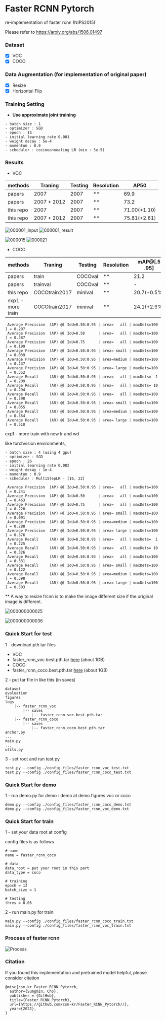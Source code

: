 # Faster RCNN Pytorch 
re-implementation of faster rcnn (NIPS2015)

Please refer to https://arxiv.org/abs/1506.01497

### Dataset
- [x] VOC  
- [x] COCO

### Data Augmentation (for implementation of original paper)
- [x] Resize
- [x] Horizontal Flip

### Training Setting
- **Use approximate joint training**
```
- batch size : 1
- optimizer : SGD
- epoch : 13 
- initial learning rate 0.001
- weight decay : 5e-4
- momentum : 0.9
- scheduler : cosineannealing LR (min : 5e-5)
```

### Results

- VOC

|methods     |  Traning   |   Testing  | Resolution |   AP50          |
|------------|------------|------------|------------| --------------- |
|papers      |2007        |  2007      | **         |   69.9          |
|papers      |2007 + 2012 |  2007      | **         |   73.2          |
|this repo   |2007        |  2007      | **         |   71.00(+1.10)  |
|this repo   |2007 + 2012 |  2007      | **         |   75.81(+2.61)  |


![000001_input](https://user-images.githubusercontent.com/18729104/226520415-315a3c36-05e0-4ba7-84ee-9a5fba8d8553.jpg)
![000001_result](https://user-images.githubusercontent.com/18729104/226520424-8de893c3-58de-4ad5-8ddf-41ebfd276d8a.jpg)

![000015](https://user-images.githubusercontent.com/18729104/226520427-127c0a52-b372-4585-92b2-7319649390b9.jpg)
![000021](https://user-images.githubusercontent.com/18729104/226520433-00aede93-5c95-42bf-89b5-99ed0a248de0.jpg)

- COCO

| methods           |  Traning    |   Testing  | Resolution | mAP@[.5 .95] |
|-------------------|-------------|------------|------------|-------------|
| papers            |train        |  COCOval   | **         | 21.2        |
| papers            |trainval     |  COCOval   | **         | -           |
| this repo         |COCOtrain2017|  minival   | **         | 20.7(-0.5%) |
| exp1 - more train |COCOtrain2017|  minival   | **         | 24.1(+2.9%) |

```
 Average Precision  (AP) @[ IoU=0.50:0.95 | area=   all | maxDets=100 ] = 0.207
 Average Precision  (AP) @[ IoU=0.50      | area=   all | maxDets=100 ] = 0.387
 Average Precision  (AP) @[ IoU=0.75      | area=   all | maxDets=100 ] = 0.199
 Average Precision  (AP) @[ IoU=0.50:0.95 | area= small | maxDets=100 ] = 0.039
 Average Precision  (AP) @[ IoU=0.50:0.95 | area=medium | maxDets=100 ] = 0.237
 Average Precision  (AP) @[ IoU=0.50:0.95 | area= large | maxDets=100 ] = 0.352
 Average Recall     (AR) @[ IoU=0.50:0.95 | area=   all | maxDets=  1 ] = 0.209
 Average Recall     (AR) @[ IoU=0.50:0.95 | area=   all | maxDets= 10 ] = 0.294
 Average Recall     (AR) @[ IoU=0.50:0.95 | area=   all | maxDets=100 ] = 0.298
 Average Recall     (AR) @[ IoU=0.50:0.95 | area= small | maxDets=100 ] = 0.055
 Average Recall     (AR) @[ IoU=0.50:0.95 | area=medium | maxDets=100 ] = 0.354
 Average Recall     (AR) @[ IoU=0.50:0.95 | area= large | maxDets=100 ] = 0.510
```

exp1 - more train with new lr and wd

like torchvision environments, 
```angular2html
- batch size : 4 (using 4 gpu)
- optimizer : SGD
- epoch : 26 
- initial learning rate 0.002
- weight decay : 1e-4
- momentum : 0.9
- scheduler : MultiStepLR - [16, 22]
```

```angular2html
 Average Precision  (AP) @[ IoU=0.50:0.95 | area=   all | maxDets=100 ] = 0.241
 Average Precision  (AP) @[ IoU=0.50      | area=   all | maxDets=100 ] = 0.463
 Average Precision  (AP) @[ IoU=0.75      | area=   all | maxDets=100 ] = 0.228
 Average Precision  (AP) @[ IoU=0.50:0.95 | area= small | maxDets=100 ] = 0.091
 Average Precision  (AP) @[ IoU=0.50:0.95 | area=medium | maxDets=100 ] = 0.288
 Average Precision  (AP) @[ IoU=0.50:0.95 | area= large | maxDets=100 ] = 0.376
 Average Recall     (AR) @[ IoU=0.50:0.95 | area=   all | maxDets=  1 ] = 0.225
 Average Recall     (AR) @[ IoU=0.50:0.95 | area=   all | maxDets= 10 ] = 0.326
 Average Recall     (AR) @[ IoU=0.50:0.95 | area=   all | maxDets=100 ] = 0.331
 Average Recall     (AR) @[ IoU=0.50:0.95 | area= small | maxDets=100 ] = 0.122
 Average Recall     (AR) @[ IoU=0.50:0.95 | area=medium | maxDets=100 ] = 0.398
 Average Recall     (AR) @[ IoU=0.50:0.95 | area= large | maxDets=100 ] = 0.503
```


** A way to resize frcnn is to make the image different size if the original image is different.

![000000000025](https://user-images.githubusercontent.com/18729104/226520439-d9f1ddba-e064-4984-9ec1-b01b3c70df8f.jpg)

![000000000036](https://user-images.githubusercontent.com/18729104/226520456-bd397e45-8e67-44a4-8812-cb7950a612ae.jpg)


### Quick Start for test

1 - download pth.tar files 

- VOC
- faster_rcnn_voc.best.pth.tar [here](https://livecauac-my.sharepoint.com/:u:/g/personal/csm8167_cau_ac_kr/EaOuSelMyTJKin5B5C2k8D4BzXIC9Ej62CArAUXrpk9Hgg) (about 1GB)
- COCO
- faster_rcnn_coco.best.pth.tar [here](https://livecauac-my.sharepoint.com/:u:/g/personal/csm8167_cau_ac_kr/Efu3JLCm7RFNgGzRp-dNzYABWsFh-VrCUUCQ-rGNfbTk7A) (about 1GB)

2 - put tar file in like this (in saves)

```
dataset
evaluation
figures
logs
    |-- faster_rcnn_voc
        |-- saves
            |-- faster_rcnn_voc.best.pth.tar    
    |-- faster_rcnn_coco
        |-- saves
            |-- faster_rcnn_coco.best.pth.tar
anchor.py
...
main.py
...
utils.py
```

3 - set root and run test.py
```
test.py --config ./config_files/faster_rcnn_voc_test.txt
test.py --config ./config_files/faster_rcnn_coco_test.txt
```

### Quick Start for demo
1 - run demo.py for demo : demo at demo figures voc or coco
```
demo.py --config ./config_files/faster_rcnn_coco_demo.txt
demo.py --config ./config_files/faster_rcnn_voc_demo.txt
```

### Quick Start for train
1 - set your data root at config

config files is as follows

```
# name
name = faster_rcnn_coco

# data 
data_root = put your root in this part
data_type = coco

# training
epoch = 13
batch_size = 1

# testing
thres = 0.05
```

2 - run main.py for train 

```
main.py --config ./config_files/faster_rcnn_coco_train.txt
main.py --config ./config_files/faster_rcnn_voc_train.txt
```

### Process of faster rcnn

![Process](https://user-images.githubusercontent.com/18729104/226520463-c4c054bb-9dd6-4ce9-ac78-5826d7ba7cf3.jpg)

### Citation
If you found this implementation and pretrained model helpful, please consider citation
```
@misc{csm-kr_Faster_RCNN_Pytorch,
  author={Sungmin, Cho},
  publisher = {GitHub},
  title={Faster_RCNN_Pytorch},
  url={https://github.com/csm-kr/Faster_RCNN_Pytorch//},
  year={2022},
}
```
